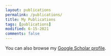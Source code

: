 ```yaml
---
layout: publications
permalink: /publications/
title: My Publications
tags: [publications]
modified: 6-15-2021
comments: false
---
```


You can also browse my <a href="https://scholar.google.com/citations?user=H6z9-lMAAAAJ" target="_blank">Google Scholar profile</a>.
